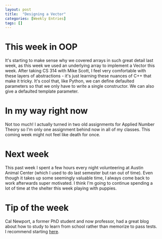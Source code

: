 ```yaml
---
layout: post
title:  "Designing a Vector"
categories: [Weekly Entries]
tags: []
---
```

# This week in OOP

It's starting to make sense why we covered arrays in such great detail last week, as this week we used an underlying array to implement a Vector this week. After taking CS 314 with Mike Scott, I feel very comfortable with these layers of abstractions - it's just learning these nuances of C++ that make it tricky. It's cool that, like Python, we can define defaulted parameters so that we only have to write a single constructor. We can also give a defaulted template parameter.

# In my way right now

Not too much! I actually turned in two old assignments for Applied Number Theory so I'm only one assignment behind now in all of my classes. This coming week might not feel like death for once.

# Next week

This past week I spent a few hours every night volunteering at Austin Animal Center (which I used to do last semester but ran out of time). Even though it takes up some seemingly valuable time, I always come back to work afterwards super motivated. I think I'm going to continue spending a lot of time at the shelter this week playing with puppies.

# Tip of the week

Cal Newport, a former PhD student and now professor, had a great blog about how to study to learn from school rather than memorize to pass tests. I recommend starting [here](http://calnewport.com/blog/2008/11/25/case-study-how-i-got-the-highest-grade-in-my-discrete-math-class/).